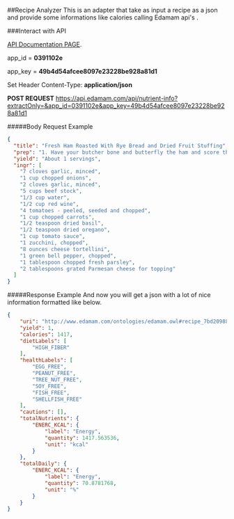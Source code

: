 ##Recipe Analyzer
This is an adapter that take as input a recipe as a json and provide some informations like calories calling Edamam api's .


###Interact with API

[API Documentation PAGE](https://developer.edamam.com/docs).

app_id = <b>0391102e</b>

app_key = <b>49b4d54afcee8097e23228be928a81d1</b>

Set Header Content-Type: <b>application/json</b>

<b>POST REQUEST</b> https://api.edamam.com/api/nutrient-info?extractOnly=&app_id=0391102e&app_key=49b4d54afcee8097e23228be928a81d1

#####Body Request Example

```json
{
  "title": "Fresh Ham Roasted With Rye Bread and Dried Fruit Stuffing",
  "prep": "1. Have your butcher bone and butterfly the ham and score the fat in a diamond pattern. ...",
  "yield": "About 1 servings",
  "ingr": [    
    "7 cloves garlic, minced",
 	"1 cup chopped onions",
    "2 cloves garlic, minced",
    "5 cups beef stock",
    "1/3 cup water",
    "1/2 cup red wine",
    "4 tomatoes - peeled, seeded and chopped",
    "1 cup chopped carrots",
    "1/2 teaspoon dried basil",
    "1/2 teaspoon dried oregano",
    "1 cup tomato sauce",
    "1 zucchini, chopped",
    "8 ounces cheese tortellini",
    "1 green bell pepper, chopped",
    "1 tablespoon chopped fresh parsley",
    "2 tablespoons grated Parmesan cheese for topping"
  ]
}
```

#####Response Example
And now you will get a json with a lot of nice information formatted like below.

```json
{
    "uri": "http://www.edamam.com/ontologies/edamam.owl#recipe_7bd20988658d2e37a8f12728bfdf2a4f",    
    "yield": 1,
    "calories": 1417,
    "dietLabels": [
        "HIGH_FIBER"
    ],
    "healthLabels": [
        "EGG_FREE",
        "PEANUT_FREE",
        "TREE_NUT_FREE",
        "SOY_FREE",
        "FISH_FREE",
        "SHELLFISH_FREE"
    ],
    "cautions": [],
    "totalNutrients": {
        "ENERC_KCAL": {
            "label": "Energy",
            "quantity": 1417.563536,
            "unit": "kcal"
        }
    },
    "totalDaily": {
        "ENERC_KCAL": {
            "label": "Energy",
            "quantity": 70.8781768,
            "unit": "%"
        }
    }
}
```